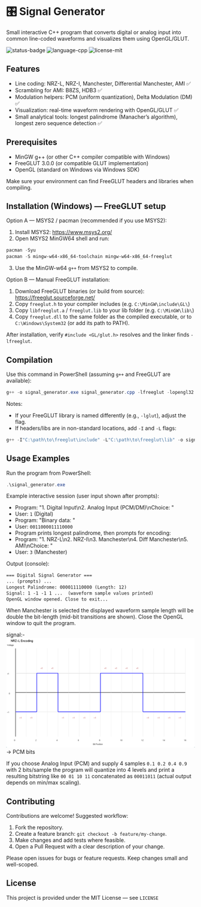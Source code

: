 
<!--
  Professional README for the `signal_generator` project.
  Generated/updated per user request: includes badges, emojis, clear sections, Windows FreeGLUT setup, compile command and examples.
-->

# 🎛️ Signal Generator

Small interactive C++ program that converts digital or analog input into common line-coded waveforms and visualizes them using OpenGL/GLUT.

![status-badge](https://img.shields.io/badge/status-experimental-yellow) ![language-cpp](https://img.shields.io/badge/language-C%2B%2B-blue) ![license-mit](https://img.shields.io/badge/license-MIT-green)

## Features

- Line coding: NRZ-L, NRZ-I, Manchester, Differential Manchester, AMI ✅
- Scrambling for AMI: B8ZS, HDB3 ✅
- Modulation helpers: PCM (uniform quantization), Delta Modulation (DM) ✅
- Visualization: real-time waveform rendering with OpenGL/GLUT ✅
- Small analytical tools: longest palindrome (Manacher’s algorithm), longest zero sequence detection ✅

## Prerequisites

- MinGW g++ (or other C++ compiler compatible with Windows)
- FreeGLUT 3.0.0 (or compatible GLUT implementation)
- OpenGL (standard on Windows via Windows SDK)

Make sure your environment can find FreeGLUT headers and libraries when compiling.

## Installation (Windows) — FreeGLUT setup

Option A — MSYS2 / pacman (recommended if you use MSYS2):

1. Install MSYS2: https://www.msys2.org/
2. Open MSYS2 MinGW64 shell and run:

```powershell
pacman -Syu
pacman -S mingw-w64-x86_64-toolchain mingw-w64-x86_64-freeglut
```

3. Use the MinGW-w64 `g++` from MSYS2 to compile.

Option B — Manual FreeGLUT installation:

1. Download FreeGLUT binaries (or build from source): https://freeglut.sourceforge.net/
2. Copy `freeglut.h` to your compiler includes (e.g. `C:\MinGW\include\GL\`)
3. Copy `libfreeglut.a` / `freeglut.lib` to your lib folder (e.g. `C:\MinGW\lib\`)
4. Copy `freeglut.dll` to the same folder as the compiled executable, or to `C:\Windows\System32` (or add its path to PATH).

After installation, verify `#include <GL/glut.h>` resolves and the linker finds `-lfreeglut`.

## Compilation

Use this command in PowerShell (assuming `g++` and FreeGLUT are available):

```powershell
g++ -o signal_generator.exe signal_generator.cpp -lfreeglut -lopengl32 -lglu32
```

Notes:
- If your FreeGLUT library is named differently (e.g., `-lglut`), adjust the flag.
- If headers/libs are in non-standard locations, add `-I` and `-L` flags:

```powershell
g++ -I"C:\path\to\freeglut\include" -L"C:\path\to\freeglut\lib" -o signal_generator.exe signal_generator.cpp -lfreeglut -lopengl32 -lglu32
```

## Usage Examples

Run the program from PowerShell:

```powershell
.\signal_generator.exe
```

Example interactive session (user input shown after prompts):

- Program: "1. Digital Input\n2. Analog Input (PCM/DM)\nChoice: "
- User: `1` (Digital)
- Program: "Binary data: "
- User: `0011000011110000`
- Program prints longest palindrome, then prompts for encoding:
- Program: "1. NRZ-L\n2. NRZ-I\n3. Manchester\n4. Diff Manchester\n5. AMI\nChoice: "
- User: `3` (Manchester)

Output (console):

```
=== Digital Signal Generator ===
... (prompts) ...
Longest Palindrome: 000011110000 (Length: 12)
Signal: 1 -1 -1 1 ...  (waveform sample values printed)
OpenGL window opened. Close to exit...
```

When Manchester is selected the displayed waveform sample length will be double the bit-length (mid-bit transitions are shown). Close the OpenGL window to quit the program.

signal:-
![Signal ](image.png) -> PCM bits

If you choose Analog Input (PCM) and supply 4 samples `0.1 0.2 0.4 0.9` with 2 bits/sample the program will quantize into 4 levels and print a resulting bitstring like `00 01 10 11` concatenated as `00011011` (actual output depends on min/max scaling).

## Contributing

Contributions are welcome! Suggested workflow:

1. Fork the repository.
2. Create a feature branch: `git checkout -b feature/my-change`.
3. Make changes and add tests where feasible.
4. Open a Pull Request with a clear description of your change.

Please open issues for bugs or feature requests. Keep changes small and well-scoped.

## License

This project is provided under the MIT License — see `LICENSE` 

